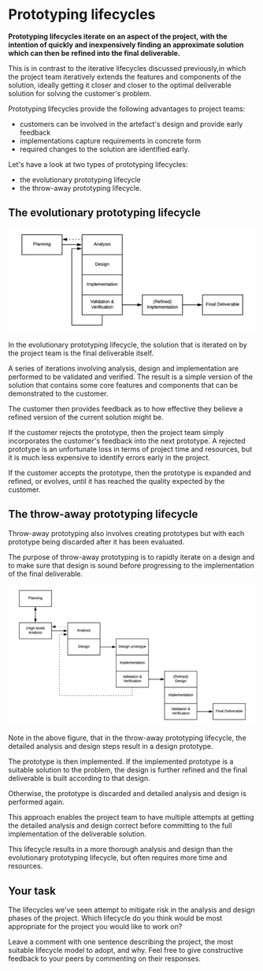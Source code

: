 # Prototyping lifecycles

**Prototyping lifecycles iterate on an aspect of the project, with the intention of quickly and inexpensively finding an approximate solution which can then be refined into the final deliverable.**

This is in contrast to the iterative lifecycles discussed previously,in which the project team iteratively extends the features and components of the solution, ideally getting it closer and closer to the optimal deliverable solution for solving the customer's problem.

Prototyping lifecycles provide the following advantages to project teams:

* customers can be involved in the artefact's design and provide early feedback
* implementations capture requirements in concrete form
* required changes to the solution are identified early.

Let's have a look at two types of prototyping lifecycles:

* the evolutionary prototyping lifecycle
* the throw-away prototyping lifecycle.


## The evolutionary prototyping lifecycle

![Visualisation of the evolutionary prototyping lifecycle](images/prototyping.png)

In the evolutionary prototyping lifecycle, the solution that is iterated on by the project team is the final deliverable itself.

A series of iterations involving analysis, design and implementation are performed to be validated and verified. The result is a simple version of the solution that contains some core features and components that can be demonstrated to the customer.

The customer then provides feedback as to how effective they believe a refined version of the current solution might be.

If the customer rejects the prototype, then the project team simply incorporates the customer's feedback into the next prototype. A rejected prototype is an unfortunate loss in terms of project time and resources, but it is much less expensive to identify errors early in the project.

If the customer accepts the prototype, then the prototype is expanded and refined, or evolves, until it has reached the quality expected by the customer.

## The throw-away prototyping lifecycle
Throw-away prototyping also involves creating prototypes but with each prototype being discarded after it has been evaluated.

The purpose of throw-away prototyping is to rapidly iterate on a design and to make sure that design is sound before progressing to the implementation of the final deliverable.

![Visualisation of the throw-away prototyping lifecycle](images/throw-away-prototyping.png)

Note in the above figure, that in the throw-away prototyping lifecycle, the detailed analysis and design steps result in a design prototype.

The prototype is then implemented. If the implemented prototype is a suitable solution to the problem, the design is further refined and the final deliverable is built according to that design.

Otherwise, the prototype is discarded and detailed analysis and design is performed again.

This approach enables the project team to have multiple attempts at getting the detailed analysis and design correct before committing to the full implementation of the deliverable solution.

This lifecycle results in a more thorough analysis and design than the evolutionary prototyping lifecycle, but often requires more time and resources.

## Your task

The lifecycles we've seen attempt to mitigate risk in the analysis and design phases of the project. Which lifecycle do you think would be most appropriate for the project you would like to work on?

Leave a comment with one sentence describing the project, the most suitable lifecycle model to adopt, and why. Feel free to give constructive feedback to your peers by commenting on their responses.
